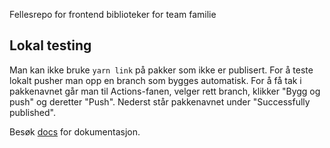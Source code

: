 Fellesrepo for frontend biblioteker for team familie

## Lokal testing
Man kan ikke bruke `yarn link` på pakker som ikke er publisert. For å teste lokalt pusher man opp en branch som bygges automatisk. For å få tak i pakkenavnet går man til Actions-fanen, velger rett branch, klikker "Bygg og push" og deretter "Push". Nederst står pakkenavnet under "Successfully published". 

Besøk [docs](https://navikt.github.io/familie-felles-frontend) for dokumentasjon.
